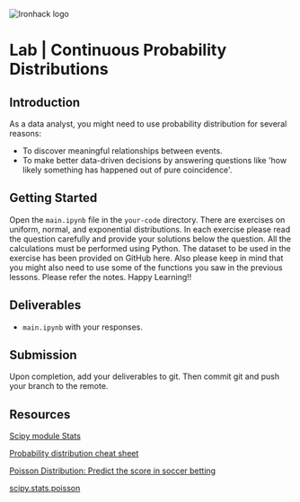 
![Ironhack logo](https://i.imgur.com/1QgrNNw.png)

# Lab | Continuous Probability Distributions


## Introduction

As a data analyst, you might need to use probability distribution for several reasons: 
- To discover meaningful relationships between events. 
- To make better data-driven decisions by answering questions like 'how likely something has happened out of pure coincidence'.

## Getting Started

Open the `main.ipynb` file in the `your-code` directory. There are exercises on uniform, normal, and exponential distributions. In each exercise please read the question carefully and provide your solutions below the question. All the calculations must be performed using Python. The dataset to be used in the exercise has been provided on GitHub here. Also please keep in mind that you might also need to use some of the functions you saw in the previous lessons. Please refer the notes. 
Happy Learning!!

## Deliverables

- `main.ipynb` with your responses.

## Submission

Upon completion, add your deliverables to git. Then commit git and push your branch to the remote.

## Resources

[Scipy module Stats](https://docs.scipy.org/doc/scipy/reference/stats.html)

[Probability distribution cheat sheet](http://blog.cloudera.com/blog/2015/12/common-probability-distributions-the-data-scientists-crib-sheet/)

[Poisson Distribution: Predict the score in soccer betting](https://www.pinnacle.com/en/betting-articles/Soccer/how-to-calculate-poisson-distribution/MD62MLXUMKMXZ6A8)

[scipy.stats.poisson](https://docs.scipy.org/doc/scipy/reference/generated/scipy.stats.poisson.html)
